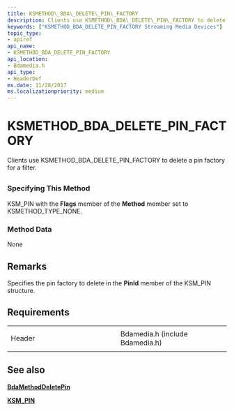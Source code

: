 ```yaml
---
title: KSMETHOD\_BDA\_DELETE\_PIN\_FACTORY
description: Clients use KSMETHOD\_BDA\_DELETE\_PIN\_FACTORY to delete a pin factory for a filter.
keywords: ["KSMETHOD_BDA_DELETE_PIN_FACTORY Streaming Media Devices"]
topic_type:
- apiref
api_name:
- KSMETHOD_BDA_DELETE_PIN_FACTORY
api_location:
- Bdamedia.h
api_type:
- HeaderDef
ms.date: 11/28/2017
ms.localizationpriority: medium
---
```


# KSMETHOD\_BDA\_DELETE\_PIN\_FACTORY


Clients use KSMETHOD\_BDA\_DELETE\_PIN\_FACTORY to delete a pin factory for a filter.

## <span id="ddk_ksmethod_bda_delete_pin_factory_ks"></span><span id="DDK_KSMETHOD_BDA_DELETE_PIN_FACTORY_KS"></span>


### <span id="Specifying_This_Method"></span><span id="specifying_this_method"></span><span id="SPECIFYING_THIS_METHOD"></span>Specifying This Method

KSM\_PIN with the **Flags** member of the **Method** member set to KSMETHOD\_TYPE\_NONE.

### <span id="Method_Data"></span><span id="method_data"></span><span id="METHOD_DATA"></span>Method Data

None

## Remarks

Specifies the pin factory to delete in the **PinId** member of the KSM\_PIN structure.

## Requirements

<table>
<colgroup>
<col width="50%" />
<col width="50%" />
</colgroup>
<tbody>
<tr class="odd">
<td><p>Header</p></td>
<td>Bdamedia.h (include Bdamedia.h)</td>
</tr>
</tbody>
</table>

## See also


[**BdaMethodDeletePin**](/windows-hardware/drivers/ddi/bdasup/nf-bdasup-bdamethoddeletepin)

[**KSM\_PIN**](/windows-hardware/drivers/ddi/bdasup/ns-bdasup-_ksm_pin)

 

